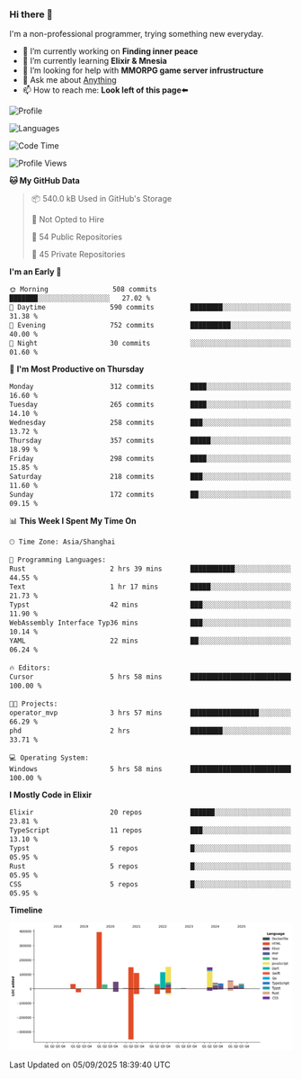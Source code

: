 ### Hi there 👋

I'm a non-professional programmer, trying something new everyday.

<!--
**dyzdyz010/dyzdyz010** is a ✨ _special_ ✨ repository because its `README.md` (this file) appears on your GitHub profile.
-->

- 🔭 I’m currently working on **Finding inner peace**
- 🌱 I’m currently learning **Elixir & Mnesia**
- 🤔 I’m looking for help with **MMORPG game server infrustructure**
- 💬 Ask me about [Anything](https://github.com/dyzdyz010/dyzdyz010/issues)
- 📫 How to reach me: **Look left of this page⬅️**

<!-- - 👯 I’m looking to collaborate on
- 😄 Pronouns: ...
- ⚡ Fun fact: ...
 -->
 
![Profile](https://github-readme-stats.vercel.app/api?username=dyzdyz010&count_private=true&show_icons=true&theme=dracula)

![Languages](https://github-readme-stats.vercel.app/api/top-langs/?username=dyzdyz010&layout=compact&theme=dracula)

<!--START_SECTION:waka-->
![Code Time](http://img.shields.io/badge/Code%20Time-2%2C075%20hrs%2025%20mins-blue)

![Profile Views](http://img.shields.io/badge/Profile%20Views-0-blue)

**🐱 My GitHub Data** 

> 📦 540.0 kB Used in GitHub's Storage 
 > 
> 🚫 Not Opted to Hire
 > 
> 📜 54 Public Repositories 
 > 
> 🔑 45 Private Repositories 
 > 
**I'm an Early 🐤** 

```text
🌞 Morning                508 commits         ███████░░░░░░░░░░░░░░░░░░   27.02 % 
🌆 Daytime                590 commits         ████████░░░░░░░░░░░░░░░░░   31.38 % 
🌃 Evening                752 commits         ██████████░░░░░░░░░░░░░░░   40.00 % 
🌙 Night                  30 commits          ░░░░░░░░░░░░░░░░░░░░░░░░░   01.60 % 
```
📅 **I'm Most Productive on Thursday** 

```text
Monday                   312 commits         ████░░░░░░░░░░░░░░░░░░░░░   16.60 % 
Tuesday                  265 commits         ████░░░░░░░░░░░░░░░░░░░░░   14.10 % 
Wednesday                258 commits         ███░░░░░░░░░░░░░░░░░░░░░░   13.72 % 
Thursday                 357 commits         █████░░░░░░░░░░░░░░░░░░░░   18.99 % 
Friday                   298 commits         ████░░░░░░░░░░░░░░░░░░░░░   15.85 % 
Saturday                 218 commits         ███░░░░░░░░░░░░░░░░░░░░░░   11.60 % 
Sunday                   172 commits         ██░░░░░░░░░░░░░░░░░░░░░░░   09.15 % 
```


📊 **This Week I Spent My Time On** 

```text
🕑︎ Time Zone: Asia/Shanghai

💬 Programming Languages: 
Rust                     2 hrs 39 mins       ███████████░░░░░░░░░░░░░░   44.55 % 
Text                     1 hr 17 mins        █████░░░░░░░░░░░░░░░░░░░░   21.73 % 
Typst                    42 mins             ███░░░░░░░░░░░░░░░░░░░░░░   11.90 % 
WebAssembly Interface Typ36 mins             ███░░░░░░░░░░░░░░░░░░░░░░   10.14 % 
YAML                     22 mins             ██░░░░░░░░░░░░░░░░░░░░░░░   06.24 % 

🔥 Editors: 
Cursor                   5 hrs 58 mins       █████████████████████████   100.00 % 

🐱‍💻 Projects: 
operator_mvp             3 hrs 57 mins       █████████████████░░░░░░░░   66.29 % 
phd                      2 hrs               ████████░░░░░░░░░░░░░░░░░   33.71 % 

💻 Operating System: 
Windows                  5 hrs 58 mins       █████████████████████████   100.00 % 
```

**I Mostly Code in Elixir** 

```text
Elixir                   20 repos            ██████░░░░░░░░░░░░░░░░░░░   23.81 % 
TypeScript               11 repos            ███░░░░░░░░░░░░░░░░░░░░░░   13.10 % 
Typst                    5 repos             █░░░░░░░░░░░░░░░░░░░░░░░░   05.95 % 
Rust                     5 repos             █░░░░░░░░░░░░░░░░░░░░░░░░   05.95 % 
CSS                      5 repos             █░░░░░░░░░░░░░░░░░░░░░░░░   05.95 % 
```



**Timeline**

![Lines of Code chart](https://raw.githubusercontent.com/dyzdyz010/dyzdyz010/master/assets/bar_graph.png)


 Last Updated on 05/09/2025 18:39:40 UTC
<!--END_SECTION:waka-->

